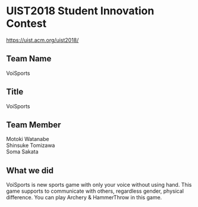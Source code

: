 # UIST2018 Student Innovation Contest
https://uist.acm.org/uist2018/
## Team Name
VoiSports

## Title
VoiSports

## Team Member
Motoki Watanabe<br>
Shinsuke Tomizawa<br>
Soma Sakata

## What we did
VoiSports is new sports game with only your voice without using hand.
This game supports to communicate with others, regardless gender, physical difference.
You can play Archery & HammerThrow in this game.
